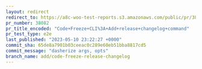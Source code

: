```yaml
---
layout: redirect
redirect_to: https://a8c-woo-test-reports.s3.amazonaws.com/public/pr/38082/e2e/index.html
pr_number: 38082
pr_title_encoded: "Code+Freeze+CLI%3A+Add+release+changelog+command"
pr_test_type: e2e
last_published: "2023-05-10 23:22:27 +0000"
commit_sha: 65de8a7901b03ceeac0c289e60eb51bba8817cd5
commit_message: "dasherize args, opts"
branch_name: add/code-freeze-release-changelog
---
```

